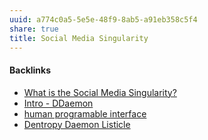 ```yaml
---
uuid: a774c0a5-5e5e-48f9-8ab5-a91eb358c5f4
share: true
title: Social Media Singularity
---
```

#### Backlinks

* [What is the Social Media Singularity?](/689ab726-0af1-4fc8-826d-216ff577c30f)
* [Intro - DDaemon](/3aac9f98-9264-4093-8402-be32de0295cb)
* [human programable interface](/2828367d-4d62-487d-b582-52732d82b228)
* [Dentropy Daemon Listicle](/15c66694-3dc9-4115-afb8-887a6e52ffea)